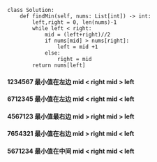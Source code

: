```
class Solution:
    def findMin(self, nums: List[int]) -> int:
        left,right = 0, len(nums)-1
        while left < right:
            mid = (left+right)//2
            if nums[mid] > nums[right]:
                left = mid +1
            else:
                right = mid 
        return nums[left]

```

#### 1234567 最小值在左边 mid < right  mid > left
#### 6712345 最小值在左边 mid < right  mid < left
#### 4567123 最小值最右边 mid > right  mid > left
#### 7654321 最小值在右边 mid > right  mid < left
#### 5671234 最小值在中间 mid < right  mid < left
